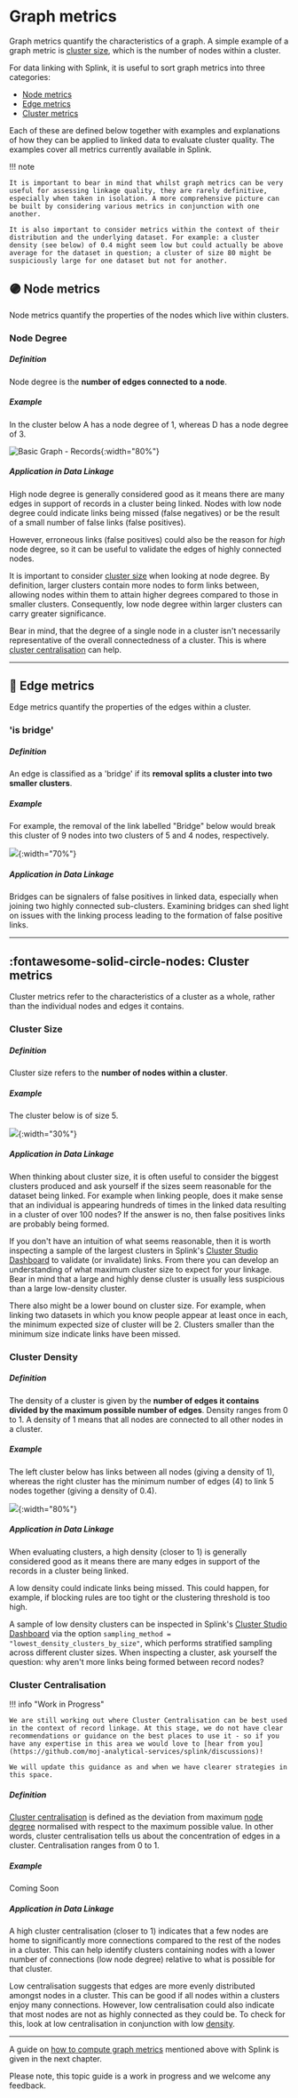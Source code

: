 # Graph metrics

Graph metrics quantify the characteristics of a graph. A simple example of a graph metric is [cluster size](#cluster-size), which is the number of nodes within a cluster.

For data linking with Splink, it is useful to sort graph metrics into three categories:

* [Node metrics](#node-metrics)
* [Edge metrics](#edge-metrics)
* [Cluster metrics](#cluster-metrics)

Each of these are defined below together with examples and explanations of how they can be applied to linked data to evaluate cluster quality. The examples cover all metrics currently available in Splink.

!!! note

    It is important to bear in mind that whilst graph metrics can be very useful for assessing linkage quality, they are rarely definitive, especially when taken in isolation. A more comprehensive picture can be built by considering various metrics in conjunction with one another.

    It is also important to consider metrics within the context of their distribution and the underlying dataset. For example: a cluster density (see below) of 0.4 might seem low but could actually be above average for the dataset in question; a cluster of size 80 might be suspiciously large for one dataset but not for another.


## :purple_circle: Node metrics

Node metrics quantify the properties of the nodes which live within clusters.

### Node Degree

##### Definition

Node degree is the **number of edges connected to a node**.

##### Example

In the cluster below A has a node degree of 1, whereas D has a node degree of 3.

![Basic Graph - Records](../../../img/clusters/basic_graph_records.drawio.png){:width="80%"}

##### Application in Data Linkage

High node degree is generally considered good as it means there are many edges in support of records in a cluster being linked. Nodes with low node degree could indicate links being missed (false negatives) or be the result of a small number of false links (false positives).

However, erroneous links (false positives) could also be the reason for _high_ node degree, so it can be useful to validate the edges of highly connected nodes.

It is important to consider [cluster size](#cluster-size) when looking at node degree. By definition, larger clusters contain more nodes to form links between, allowing nodes within them to attain higher degrees compared to those in smaller clusters. Consequently, low node degree within larger clusters can carry greater significance.

Bear in mind, that the degree of a single node in a cluster isn't necessarily representative of the overall connectedness of a cluster. This is where [cluster centralisation](#cluster-centralisation) can help.

<hr>

## :link: Edge metrics

Edge metrics quantify the properties of the edges within a cluster. 

### 'is bridge'

##### Definition

An edge is classified as a 'bridge' if its **removal splits a cluster into two smaller clusters**.

##### Example

For example, the removal of the link labelled "Bridge" below would break this cluster of 9 nodes into two clusters of 5 and 4 nodes, respectively.

![](../../../img/clusters/is_bridge.drawio.png){:width="70%"}

##### Application in Data Linkage

Bridges can be signalers of false positives in linked data, especially when joining two highly connected sub-clusters. Examining bridges can shed light on issues with the linking process leading to the formation of false positive links.

<hr>

## :fontawesome-solid-circle-nodes: Cluster metrics

Cluster metrics refer to the characteristics of a cluster as a whole, rather than the individual nodes and edges it contains.

### Cluster Size

##### Definition

Cluster size refers to the **number of nodes within a cluster**.

##### Example

The cluster below is of size 5.

![](../../../img/clusters/cluster_size.drawio.png){:width="30%"}

##### Application in Data Linkage

When thinking about cluster size, it is often useful to consider the biggest clusters produced and ask yourself if the sizes seem reasonable for the dataset being linked. For example when linking people, does it make sense that an individual is appearing hundreds of times in the linked data resulting in a cluster of over 100 nodes? If the answer is no, then false positives links are probably being formed.

If you don't have an intuition of what seems reasonable, then it is worth inspecting a sample of the largest clusters in Splink's [Cluster Studio Dashboard](../../../charts/cluster_studio_dashboard.ipynb) to validate (or invalidate) links. From there you can develop an understanding of what maximum cluster size to expect for your linkage. Bear in mind that a large and highly dense cluster is usually less suspicious than a large low-density cluster.

There also might be a lower bound on cluster size. For example, when linking two datasets in which you know people appear at least once in each, the minimum expected size of cluster will be 2. Clusters smaller than the minimum size indicate links have been missed.

### Cluster Density

##### Definition

The density of a cluster is given by the **number of edges it contains divided by the maximum possible number of edges**. Density ranges from 0 to 1. A density of 1 means that all nodes are connected to all other nodes in a cluster.

##### Example

The left cluster below has links between all nodes (giving a density of 1), whereas the right cluster has the minimum number of edges (4) to link 5 nodes together (giving a density of 0.4).

![](../../../img/clusters/cluster_density.drawio.png){:width="80%"}

##### Application in Data Linkage

When evaluating clusters, a high density (closer to 1) is generally considered good as it means there are many edges in support of the records in a cluster being linked.

A low density could indicate links being missed. This could happen, for example, if blocking rules are too tight or the clustering threshold is too high.

A sample of low density clusters can be inspected in Splink's [Cluster Studio Dashboard](../../../charts/cluster_studio_dashboard.ipynb) via the option `sampling_method = "lowest_density_clusters_by_size"`, which performs stratified sampling across different cluster sizes. When inspecting a cluster, ask yourself the question: why aren't more links being formed between record nodes?


### Cluster Centralisation

!!! info "Work in Progress"

    We are still working out where Cluster Centralisation can be best used in the context of record linkage. At this stage, we do not have clear recommendations or guidance on the best places to use it - so if you have any expertise in this area we would love to [hear from you](https://github.com/moj-analytical-services/splink/discussions)!

    We will update this guidance as and when we have clearer strategies in this space.

##### Definition

[Cluster centralisation](https://en.wikipedia.org/wiki/Centrality#Degree_centrality) is defined as the deviation from maximum [node degree](#node-degree) normalised with respect to the maximum possible value. In other words, cluster centralisation tells us about the concentration of edges in a cluster. Centralisation ranges from 0 to 1.

##### Example

Coming Soon

##### Application in Data Linkage

A high cluster centralisation (closer to 1) indicates that a few nodes are home to significantly more connections compared to the rest of the nodes in a cluster. This can help identify clusters containing nodes with a lower number of connections (low node degree) relative to what is possible for that cluster.

Low centralisation suggests that edges are more evenly distributed amongst nodes in a cluster. This can be good if all nodes within a clusters enjoy many connections. However, low centralisation could also indicate that most nodes are not as highly connected as they could be. To check for this, look at low centralisation in conjunction with low [density](#cluster-density).

<hr>

A guide on [how to compute graph metrics](./how_to_compute_metrics.ipynb) mentioned above with Splink is given in the next chapter.

Please note, this topic guide is a work in progress and we welcome any feedback.
